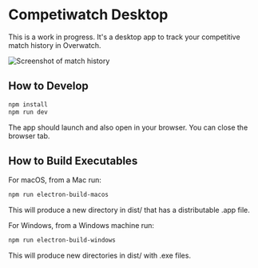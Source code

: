 # Competiwatch Desktop

This is a work in progress. It's a desktop app to track your competitive match history in Overwatch.

![Screenshot of match history](https://raw.githubusercontent.com/cheshire137/competiwatch-desktop/master/screenshot.png)

## How to Develop

```bash
npm install
npm run dev
```

The app should launch and also open in your browser. You can close the
browser tab.

## How to Build Executables

For macOS, from a Mac run:

```bash
npm run electron-build-macos
```

This will produce a new directory in dist/ that has a distributable .app file.

For Windows, from a Windows machine run:

```bash
npm run electron-build-windows
```

This will produce new directories in dist/ with .exe files.
